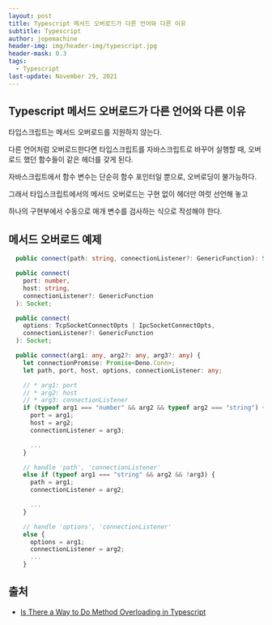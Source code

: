 ```yaml
---
layout: post
title: Typescript 메서드 오버로드가 다른 언어와 다른 이유
subtitle: Typescript
author: jopemachine
header-img: img/header-img/typescript.jpg
header-mask: 0.3
tags:
  - Typescript
last-update: November 29, 2021
---
```


## Typescript 메서드 오버로드가 다른 언어와 다른 이유

타입스크립트는 메서드 오버로드를 지원하지 않는다.

다른 언어처럼 오버로드한다면 타입스크립트를 자바스크립트로 바꾸어 실행할 때, 오버로드 했던 함수들이 같은 헤더를 갖게 된다.

자바스크립트에서 함수 변수는 단순히 함수 포인터일 뿐으로, 오버로딩이 불가능하다.

그래서 타입스크립트에서의 메서드 오버로드는 구현 없이 헤더만 여럿 선언해 놓고

하나의 구현부에서 수동으로 매개 변수를 검사하는 식으로 작성해야 한다.

## 메서드 오버로드 예제

```ts
  public connect(path: string, connectionListener?: GenericFunction): Socket;

  public connect(
    port: number,
    host: string,
    connectionListener?: GenericFunction
  ): Socket;

  public connect(
    options: TcpSocketConnectOpts | IpcSocketConnectOpts,
    connectionListener?: GenericFunction
  ): Socket;

  public connect(arg1: any, arg2?: any, arg3?: any) {
    let connectionPromise: Promise<Deno.Conn>;
    let path, port, host, options, connectionListener: any;

    // * arg1: port
    // * arg2: host
    // * arg3: connectionListener
    if (typeof arg1 === "number" && arg2 && typeof arg2 === "string") {
      port = arg1;
      host = arg2;
      connectionListener = arg3;

      ...
    }

    // handle 'path', 'connectionListener'
    else if (typeof arg1 === "string" && arg2 && !arg3) {
      path = arg1;
      connectionListener = arg2;

      ...
    }

    // handle 'options', 'connectionListener'
    else {
      options = arg1;
      connectionListener = arg2;
      ...
    }

```

## 출처

- [Is There a Way to Do Method Overloading in Typescript](https://stackoverflow.com/questions/12688275/is-there-a-way-to-do-method-overloading-in-typescript)
